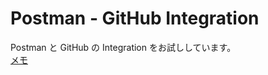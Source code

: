 # Postman - GitHub Integration

Postman と GitHub の Integration をお試ししています。  
[メモ](https://hiroga.hatenablog.com/entry/2020/04/11/113459)
